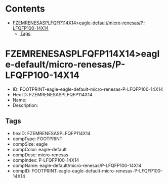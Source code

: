 



Contents
========

* [FZEMRENESASPLFQFP114X14>eagle-default/micro-renesas/P-LFQFP100-14X14](#fzemrenesasplfqfp114x14eagle-defaultmicro-renesasp-lfqfp100-14x14)
	* [Tags](#tags)

# FZEMRENESASPLFQFP114X14>eagle-default/micro-renesas/P-LFQFP100-14X14

- ID: FOOTPRINT-eagle-eagle-default-micro-renesas-P-LFQFP100-14X14
- Hex ID: FZEMRENESASPLFQFP114X14
- Name: 
- Description: 

## Tags

- hexID: FZEMRENESASPLFQFP114X14
- oompType: FOOTPRINT
- oompSize: eagle
- oompColor: eagle-default
- oompDesc: micro-renesas
- oompIndex: P-LFQFP100-14X14
- oompName: eagle-default/micro-renesas/P-LFQFP100-14X14
- oompID: FOOTPRINT-eagle-eagle-default-micro-renesas-P-LFQFP100-14X14
